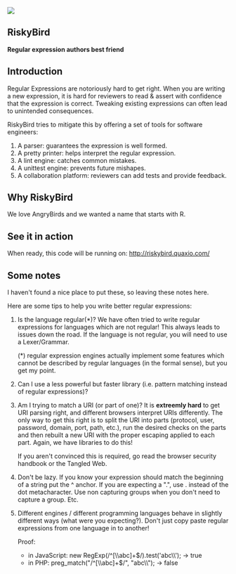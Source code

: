 ![](http://imgs.xkcd.com/comics/regular_expressions.png "")

RiskyBird
---------
**Regular expression authors best friend**

Introduction
------------
Regular Expressions are notoriously hard to get right. When you are writing a new expression, it
is hard for reviewers to read & assert with confidence that the expression is correct. Tweaking
existing expressions can often lead to unintended consequences.

RiskyBird tries to mitigate this by offering a set of tools for software engineers:

1.  A parser: guarantees the expression is well formed.
2.  A pretty printer: helps interpret the regular expression.
3.  A lint engine: catches common mistakes.
4.  A unittest engine: prevents future mishapes.
5.  A collaboration platform: reviewers can add tests and provide feedback.


Why RiskyBird
-------------
We love AngryBirds and we wanted a name that starts with R.


See it in action
----------------
When ready, this code will be running on: http://riskybird.quaxio.com/


Some notes
----------
I haven't found a nice place to put these, so leaving these notes here.

Here are some tips to help you write better regular expressions:

1.  Is the language regular(*)? We have often tried to write regular expressions for languages which are not regular! This
    always leads to issues down the road. If the language is not regular, you will need to use a Lexer/Grammar.

    (*) regular expression engines actually implement some features which cannot be described by regular languages (in the
    formal sense), but you get my point.

2.  Can I use a less powerful but faster library (i.e. pattern matching instead of regular expressions)?

3.  Am I trying to match a URI (or part of one)? It is **extreemly hard** to get URI parsing right, and different
    browsers interpret URIs differently. The only way to get this right is to split the URI into parts (protocol,
    user, password, domain, port, path, etc.), run the desired checks on the parts and then rebuilt a new URI with
    the proper escaping applied to each part. Again, we have libraries to do this!

    If you aren't convinced this is required, go read the browser security handbook or the Tangled Web.

4.  Don't be lazy. If you know your expression should match the beginning of a string put the ^ anchor. If you
    are expecting a ".", use \. instead of the dot metacharacter. Use non capturing groups when you don't need
    to capture a group. Etc.

5.  Different engines / different programming languages behave in slightly different ways (what were you expecting?).
    Don't just copy paste regular expressions from one language in to another!

    Proof:
    - in JavaScript: new RegExp(/^[\\\\abc]+$/).test('abc\\\\'); → true
    - in PHP: preg_match("/^[\\\\abc]+$/", "abc\\\\"); → false
